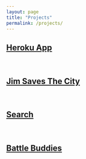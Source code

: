 ```yaml
---
layout: page
title: "Projects"
permalink: /projects/
---
```


<html>
  <head>
    <meta charset="utf-8">
    <meta http-equiv="X-UA-Compatible" content="IE=edge">
    <meta name="description" content="">
    <meta name="viewport" content="width=device-width, initial-scale=1">
    <link rel="stylesheet" href="../styles.css">
  </head>

  <a target="_blank" href="https://bryanlubay.herokuapp.com"><h2>Heroku App</h2></a><br>
  <a target="_blank" href="https://bryanlubay.github.io/projects/Jim_Saves_The_City/"><h2>Jim Saves The City</h2></a><br>
  <a target="_blank" href="https://bryanlubay.github.io/projects/Search/"><h2>Search</h2></a><br>
  <a target="_blank" href="https://bryanlubay.github.io/projects/Battle_Buddies/"><h2>Battle Buddies</h2></a><br>

</html>